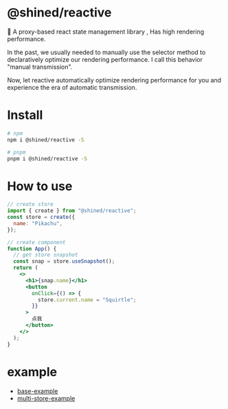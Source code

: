 # @shined/reactive

🚀 A proxy-based react state management library , Has high rendering performance.

In the past, we usually needed to manually use the selector method to declaratively optimize our rendering performance. I call this behavior "manual transmission".

Now, let reactive automatically optimize rendering performance for you and experience the era of automatic transmission.

# Install

```bash
# npm
npm i @shined/reactive -S

# pnpm
pnpm i @shined/reactive -S
```

# How to use

```jsx
// create store
import { create } from "@shined/reactive";
const store = create({
  name: "Pikachu",
});

// create component
function App() {
  // get store snapshot
  const snap = store.useSnapshot();
  return (
    <>
      <h1>{snap.name}</h1>
      <button
        onClick={() => {
          store.current.name = "Squirtle";
        }}
      >
        点我
      </button>
    </>
  );
}
```

# example

- [base-example](https://stackblitz.com/edit/vitejs-vite-zli31f?file=src%2Fmain.tsx)
- [multi-store-example](https://stackblitz.com/edit/vitejs-vite-n5azuk?file=src%2Fmain.tsx)
